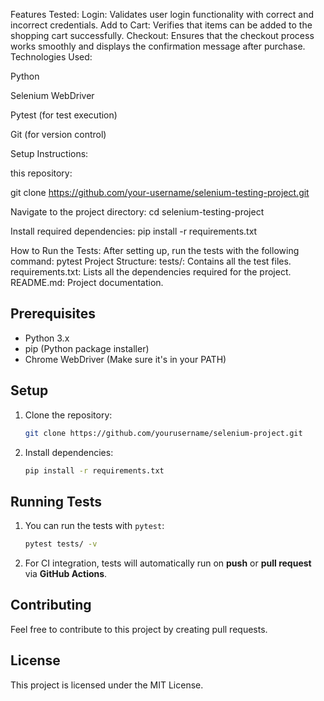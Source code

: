Features Tested:
Login: Validates user login functionality with correct and incorrect credentials.
Add to Cart: Verifies that items can be added to the shopping cart successfully.
Checkout: Ensures that the checkout process works smoothly and displays the confirmation message after purchase.
Technologies Used:

Python

Selenium WebDriver

Pytest (for test execution)

Git (for version control)

Setup Instructions:

 this repository:

git clone https://github.com/your-username/selenium-testing-project.git

Navigate to the project directory:
cd selenium-testing-project

Install required dependencies:
pip install -r requirements.txt

How to Run the Tests:
After setting up, run the tests with the following command: pytest
Project Structure:
tests/: Contains all the test files.
requirements.txt: Lists all the dependencies required for the project.
README.md: Project documentation.
## Prerequisites

- Python 3.x
- pip (Python package installer)
- Chrome WebDriver (Make sure it's in your PATH)

## Setup

1. Clone the repository:
    ```bash
    git clone https://github.com/yourusername/selenium-project.git
    ```

2. Install dependencies:
    ```bash
    pip install -r requirements.txt
    ```

## Running Tests

1. You can run the tests with `pytest`:
    ```bash
    pytest tests/ -v
    ```

2. For CI integration, tests will automatically run on **push** or **pull request** via **GitHub Actions**.

## Contributing

Feel free to contribute to this project by creating pull requests.

## License

This project is licensed under the MIT License.
